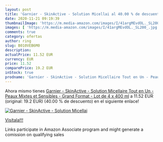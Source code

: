 ```yaml
---
layout: post
title: 'Garnier - SkinActive - Solution Micellai al 40.00 % de descuento'
date: 2020-11-21 09:19:39
thumbnailImage: 'https://m.media-amazon.com/images/I/41argMEvdOL._SL200_.jpg'
images: [ 'https://m.media-amazon.com/images/I/41argMEvdOL._SL200_.jpg' ]
comments: true
category: ofertas
author: ring
slug: B010VEB6M0
description:
actualPrice: 11.52 EUR
currency: EUR
price: 11.52
comparePrice: 19.2 EUR
inStock: true
prodname: 'Garnier - SkinActive - Solution Micellaire Tout en Un - Peaux Mixtes et Sensibles - Grand Format - Lot de 4 x 400 ml'
---
```


Ahora mismo tienes [Garnier - SkinActive - Solution Micellaire Tout en Un - Peaux Mixtes et Sensibles - Grand Format - Lot de 4 x 400 ml](https://www.amazon.fr/dp/B010VEB6M0/?tag=tolees0d-21) a 11.52 EUR (original: 19.2 EUR) (40.00 %  de descuento) en el siguiente enlace!

[![Garnier - SkinActive - Solution Micellai](https://m.media-amazon.com/images/I/41argMEvdOL._SL200_.jpg)](https://www.amazon.fr/dp/B010VEB6M0/?tag=tolees0d-21)

[Visítala!!!](https://www.amazon.fr/dp/B010VEB6M0/?tag=tolees0d-21)

Links participate in Amazon Associate program and might generate a comission on qualifying sales
